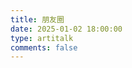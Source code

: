 ```yaml
---
title: 朋友圈
date: 2025-01-02 18:00:00
type: artitalk
comments: false
---
```


<script type="text/javascript" src="https://unpkg.com/artitalk"></script>
<div id="artitalk_main"></div>
<script>
  new Artitalk({
    serverURL: 'https://4vdz8bxr.api.lncldglobal.com',
    appId: '4VDz8BXRr4zbbHLiXtUfKd0k-MdYXbMMI',
    appKey: 'ujIldthF23AVHvOLlslhN9ag'
  });
</script>


[//]: # (img: 'https://cdn.jsdelivr.net/gh/cungudafa/cdn/img/custom/cungudafa.jpg',)

[//]: # (per: '5',)

[//]: # (username: 'mengzh',)

[//]: # (placeholder1: '只有mengzh才能评论哦',)

[//]: # (placeholder2: '没有密码，不能评论！',)

[//]: # (bgimg: 'https://gitee.com/cungudafa/source/raw/master/img/gif/Sitich/Sitich16.gif',)
[//]: # (<head>)

[//]: # (  <script src="https://libs.baidu.com/jquery/2.0.0/jquery.min.js"></script>)

[//]: # (</head>)
  

[//]: # (    <script type="text/javascript" src="https://unpkg.com/artitalk"></script>)

[//]: # (      <script>)

[//]: # (        var serverURL = "https://4vdz8bxr.api.lncldglobal.com"; )

[//]: # (        var img = "https://cdn.jsdelivr.net/gh/cungudafa/cdn/img/custom/cungudafa.jpg"; )

[//]: # (        var appID = "4VDz8BXRr4zbbHLiXtUfKd0k-MdYXbMMI";)

[//]: # (        var appKEY = "ujIldthF23AVHvOLlslhN9ag";)

[//]: # (        var per = "5"; )

[//]: # (        var username = "mengzh";)

[//]: # (        var placeholder1="只有mengzh才能评论哦"; )

[//]: # (        var placeholder2="没有密码，不能评论！"; )

[//]: # (        var lazy = 1; )

[//]: # (        var bgimg = "https://gitee.com/cungudafa/source/raw/master/img/gif/Sitich/Sitich16.gif"; )

[//]: # (      </script>)

[//]: # (      <div id="lazy"></div>)

[//]: # (      <div id="artitalk"></div>)


